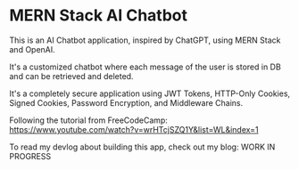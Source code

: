 # MERN Stack AI Chatbot

This is an AI Chatbot application, inspired by ChatGPT, using MERN Stack and OpenAI.

It's a customized chatbot where each message of the user is stored in DB and can be retrieved and deleted.

It's a completely secure application using JWT Tokens, HTTP-Only Cookies, Signed Cookies, Password Encryption, and Middleware Chains.

Following the tutorial from FreeCodeCamp: https://www.youtube.com/watch?v=wrHTcjSZQ1Y&list=WL&index=1

To read my devlog about building this app, check out my blog: WORK IN PROGRESS